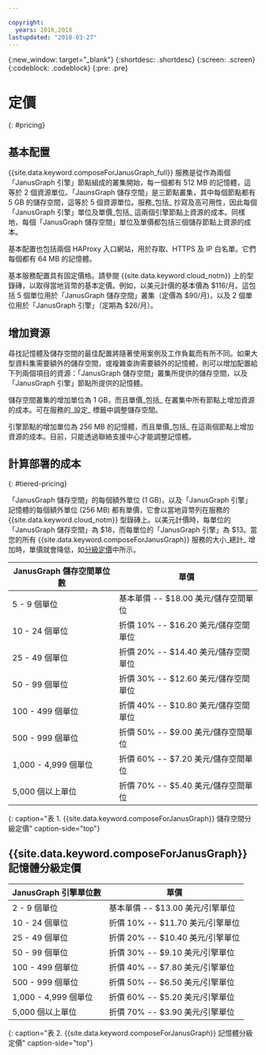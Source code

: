 ```yaml
---

copyright:
  years: 2016,2018
lastupdated: "2018-03-27"
---
```


{:new_window: target="_blank"}
{:shortdesc: .shortdesc}
{:screen: .screen}
{:codeblock: .codeblock}
{:pre: .pre}

# 定價
{: #pricing}

## 基本配置
{{site.data.keyword.composeForJanusGraph_full}} 服務是從作為兩個「JanusGraph 引擎」節點組成的叢集開始，每一個都有 512 MB 的記憶體，這等於 2 個資源單位。「JaunsGraph 儲存空間」是三節點叢集，其中每個節點都有 5 GB 的儲存空間，這等於 5 個資源單位。服務_包括_ 抄寫及高可用性，因此每個「JanusGraph 引擎」單位及單價_包括_ 這兩個引擎節點上資源的成本。同樣地，每個「JanusGraph 儲存空間」單位及單價都包括三個儲存節點上資源的成本。

基本配置也包括兩個 HAProxy 入口網站，用於存取、HTTPS 及 IP 白名單。它們每個都有 64 MB 的記憶體。

基本服務配置具有固定價格。請參閱 {{site.data.keyword.cloud_notm}} 上的型錄磚，以取得當地貨幣的基本定價。例如，以美元計價的基本價為 $116/月。這包括 5 個單位用於「JanusGraph 儲存空間」叢集（定價為 $90/月)，以及 2 個單位用於「JanusGraph 引擎」（定期為 $26/月）。

## 增加資源

尋找記憶體及儲存空間的最佳配置將隨著使用案例及工作負載而有所不同。如果大型資料集需要額外的儲存空間，或複雜查詢需要額外的記憶體，則可以增加配置給下列兩個項目的資源：「JanusGraph 儲存空間」叢集所提供的儲存空間，以及「JanusGraph 引擎」節點所提供的記憶體。 

儲存空間叢集的增加單位為 1 GB，而且單價_包括_ 在叢集中所有節點上增加資源的成本。可在服務的_設定_ 標籤中調整儲存空間。
 
引擎節點的增加單位為 256 MB 的記憶體，而且單價_包括_ 在這兩個節點上增加資源的成本。目前，只能透過聯絡支援中心才能調整記憶體。

## 計算部署的成本
{: #tiered-pricing}

「JanusGraph 儲存空間」的每個額外單位 (1 GB)，以及「JanusGraph 引擎」記憶體的每個額外單位 (256 MB) 都有單價，它會以當地貨幣列在服務的 {{site.data.keyword.cloud_notm}} 型錄磚上。以美元計價時，每單位的「JanusGraph 儲存空間」為 $18，而每單位的「JanusGraph 引擎」為 $13。當您的所有 {{site.data.keyword.composeForJanusGraph}} 服務的大小_總計_ 增加時，單價就會降低，如[分級定價](#tiered-pricing)中所示。

JanusGraph 儲存空間單位數|單價
----------|-----------
5 - 9 個單位|基本單價 -- $18.00 美元/儲存空間單位
10 - 24 個單位|折價 10% -- $16.20 美元/儲存空間單位
25 - 49 個單位|折價 20% -- $14.40 美元/儲存空間單位
50 - 99 個單位|折價 30% -- $12.60 美元/儲存空間單位
100 - 499 個單位|折價 40% -- $10.80 美元/儲存空間單位
500 - 999 個單位|折價 50% -- $9.00 美元/儲存空間單位
1,000 - 4,999 個單位|折價 60% -- $7.20 美元/儲存空間單位
5,000 個以上單位|折價 70% -- $5.40 美元/儲存空間單位
{: caption="表 1. {{site.data.keyword.composeForJanusGraph}} 儲存空間分級定價" caption-side="top"}

## {{site.data.keyword.composeForJanusGraph}} 記憶體分級定價

JanusGraph 引擎單位數|單價
----------|-----------
2 - 9 個單位|基本單價 -- $13.00 美元/引擎單位
10 - 24 個單位|折價 10% -- $11.70 美元/引擎單位
25 - 49 個單位|折價 20% -- $10.40 美元/引擎單位
50 - 99 個單位|折價 30% -- $9.10 美元/引擎單位
100 - 499 個單位|折價 40% -- $7.80 美元/引擎單位
500 - 999 個單位|折價 50% -- $6.50 美元/引擎單位
1,000 - 4,999 個單位|折價 60% -- $5.20 美元/引擎單位
5,000 個以上單位|折價 70% -- $3.90 美元/引擎單位
{: caption="表 2. {{site.data.keyword.composeForJanusGraph}} 記憶體分級定價" caption-side="top"}

